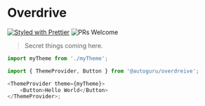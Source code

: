 # Overdrive

[![Styled with Prettier](https://img.shields.io/badge/styled%20with-prettier-ff69b4.svg?style=flat-square)](https://github.com/prettier/prettier)
![PRs Welcome](https://img.shields.io/badge/PRs-welcome-brightgreen.svg?style=flat-square)

> Secret things coming here.

```js
import myTheme from './myTheme';

import { ThemeProvider, Button } from '@autoguru/overdreive';

<ThemeProvider theme={myTheme}>
	<Button>Hello World</Button>
</ThemeProvider>;
```
